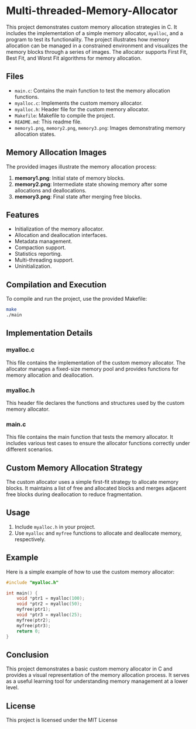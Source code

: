 # Multi-threaded-Memory-Allocator
This project demonstrates custom memory allocation strategies in C. It includes the implementation of a simple memory allocator, `myalloc`, and a program to test its functionality. The project illustrates how memory allocation can be managed in a constrained environment and visualizes the memory blocks through a series of images. The allocator supports First Fit, Best Fit, and Worst Fit algorithms for memory allocation.
## Files

- `main.c`: Contains the main function to test the memory allocation functions.
- `myalloc.c`: Implements the custom memory allocator.
- `myalloc.h`: Header file for the custom memory allocator.
- `Makefile`: Makefile to compile the project.
- `README.md`: This readme file.
- `memory1.png`, `memory2.png`, `memory3.png`: Images demonstrating memory allocation states.

## Memory Allocation Images

The provided images illustrate the memory allocation process:

1. **memory1.png**: Initial state of memory blocks.
2. **memory2.png**: Intermediate state showing memory after some allocations and deallocations.
3. **memory3.png**: Final state after merging free blocks.

## Features
- Initialization of the memory allocator.
- Allocation and deallocation interfaces.
- Metadata management.
- Compaction support.
- Statistics reporting.
- Multi-threading support.
- Uninitialization.

## Compilation and Execution

To compile and run the project, use the provided Makefile:

```bash
make
./main
```

## Implementation Details

### myalloc.c

This file contains the implementation of the custom memory allocator. The allocator manages a fixed-size memory pool and provides functions for memory allocation and deallocation.

### myalloc.h

This header file declares the functions and structures used by the custom memory allocator.

### main.c

This file contains the main function that tests the memory allocator. It includes various test cases to ensure the allocator functions correctly under different scenarios.

## Custom Memory Allocation Strategy

The custom allocator uses a simple first-fit strategy to allocate memory blocks. It maintains a list of free and allocated blocks and merges adjacent free blocks during deallocation to reduce fragmentation.

## Usage

1. Include `myalloc.h` in your project.
2. Use `myalloc` and `myfree` functions to allocate and deallocate memory, respectively.

## Example

Here is a simple example of how to use the custom memory allocator:

```c
#include "myalloc.h"

int main() {
    void *ptr1 = myalloc(100);
    void *ptr2 = myalloc(50);
    myfree(ptr1);
    void *ptr3 = myalloc(25);
    myfree(ptr2);
    myfree(ptr3);
    return 0;
}
```

## Conclusion

This project demonstrates a basic custom memory allocator in C and provides a visual representation of the memory allocation process. It serves as a useful learning tool for understanding memory management at a lower level.

## License

This project is licensed under the MIT License
